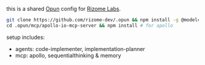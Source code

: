 this is a shared [Opun](github.com/rizome-dev/opun) config for [Rizome Labs](rizome.dev).

```bash
git clone https://github.com/rizome-dev/.opun && npm install -g @modelcontextprotocol/server-memory @modelcontextprotocol/server-sequential-thinking --force \
cd .opun/mcp/apollo-io-mcp-server && npm install # for apollo
```

setup includes:
- agents: code-implementer, implementation-planner
- mcp: apollo, sequentialthinking & memory
